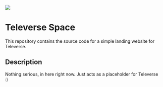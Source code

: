 ![](https://televerse.xooniverse.com/assets/banner-transparent.png)

# Televerse Space

This repository contains the source code for a simple landing website for
Televerse.

## Description

Nothing serious, in here right now. Just acts as a placeholder for Televerse :)
